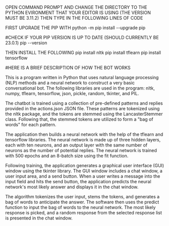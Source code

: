 OPEN COMMAND PROMPT AND CHANGE THE DIRECTORY TO THE PYTHON
EVIRONMENT THAT YOUR EDITOR IS USING (THE VERSION MUST BE 3.11.2)
THEN TYPE IN THE FOLLOWING LINES OF CODE

FIRST UPGRADE THE PIP WITH
python -m pip install --upgrade pip

#CHECK IF YOUR PIP VERSION IS UP TO DATE (SHOULD CURRENTLY BE 23.0.1)
pip --version

THEN INSTALL THE FOLLOWING
pip install nltk
pip install tflearn
pip install tensorflow




#HERE IS A BRIEF DESCRIPTION OF HOW THE BOT WORKS

This is a program written in Python that uses natural 
language processing (NLP) methods and a neural network 
to construct a very basic conversational bot. The following 
libraries are used in the program: nltk, numpy, tflearn, tensorflow, 
json, pickle, random, tkinter, and PIL.

The chatbot is trained using a collection of pre-defined patterns 
and replies provided in the actions.json JSON file. These patterns 
are tokenized using the nltk package, and the tokens are stemmed using 
the LancasterStemmer class. Following that, the stemmed tokens are utilized 
to form a "bag of words" for each pattern.

The application then builds a neural network with the help of the tflearn 
and tensorflow libraries. The neural network is made up of three hidden 
layers, each with ten neurons, and an output layer with the same number 
of neurons as the number of potential replies. The neural network is 
trained with 500 epochs and an 8-batch size using the fit function.

Following training, the application generates a graphical user interface 
(GUI) window using the tkinter library. The GUI window includes a chat window, 
a user input area, and a send button. When a user writes a message into the 
input field and hits the send button, the application predicts the neural 
network's most likely answer and displays it in the chat window.

The algorithm tokenizes the user input, stems the tokens, and generates a 
bag of words to anticipate the answer. The software then uses the predict 
function to input the bag of words to the neural network. The most likely 
response is picked, and a random response from the selected response list is 
presented in the chat window.
